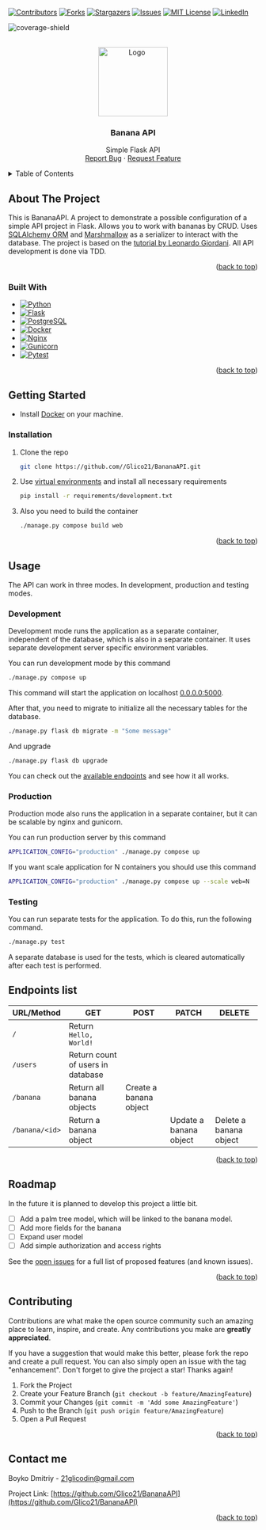 <div id="top"></div>


<!-- PROJECT SHIELDS -->
[![Contributors][contributors-shield]][contributors-url]
[![Forks][forks-shield]][forks-url]
[![Stargazers][stars-shield]][stars-url]
[![Issues][issues-shield]][issues-url]
[![MIT License][license-shield]][license-url]
[![LinkedIn][linkedin-shield]][linkedin-url]

![coverage-shield]

<!-- PROJECT LOGO -->
<br />
<div align="center">
  <a href="https://github.com/github_username/repo_name">
    <img src="https://www.pngall.com/wp-content/uploads/2016/04/Banana-Free-Download-PNG.png" alt="Logo" width="140" height="140">
  </a>

<h3 align="center">Banana API</h3>

  <p align="center">
    Simple Flask API
    <br />
    <a href="https://github.com/Glico21/BananaAPI/issues">Report Bug</a>
    ·
    <a href="https://github.com/Glico21/BananaAPI/issues">Request Feature</a>
  </p>
</div>



<!-- TABLE OF CONTENTS -->
<details>
  <summary>Table of Contents</summary>
  <ol>
    <li>
      <a href="#about-the-project">About The Project</a>
      <ul>
        <li><a href="#built-with">Built With</a></li>
      </ul>
    </li>
    <li>
      <a href="#getting-started">Getting Started</a>
      <ul>
        <li><a href="#prerequisites">Prerequisites</a></li>
        <li><a href="#installation">Installation</a></li>
      </ul>
    </li>
    <li><a href="#usage">Usage</a></li>
    <li><a href="#roadmap">Roadmap</a></li>
    <li><a href="#contributing">Contributing</a></li>
    <li><a href="#license">License</a></li>
    <li><a href="#contact">Contact</a></li>
    <li><a href="#acknowledgments">Acknowledgments</a></li>
  </ol>
</details>



<!-- ABOUT THE PROJECT -->
## About The Project

This is BananaAPI. A project to demonstrate a possible configuration of a simple API project in Flask.
Allows you to work with bananas by CRUD. Uses [SQLAlchemy ORM](https://www.sqlalchemy.org) and [Marshmallow](https://marshmallow.readthedocs.io/) as a serializer to interact with the database.
The project is based on the [tutorial by Leonardo Giordani](https://www.thedigitalcatonline.com/blog/2020/07/05/flask-project-setup-tdd-docker-postgres-and-more-part-1/).
All API development is done via TDD. 

<p align="right">(<a href="#top">back to top</a>)</p>



### Built With

* [![Python][Python]][Python-url]
* [![Flask][Flask]][Flask-url]
* [![PostgreSQL][PostgreSQL]][PostgreSQL-url]
* [![Docker][Docker]][Docker-url]
* [![Nginx][Nginx]][Nginx-url]
* [![Gunicorn][Gunicorn]][Gunicorn-url]
* [![Pytest][Pytest]][Pytest-url]

<p align="right">(<a href="#top">back to top</a>)</p>



<!-- GETTING STARTED -->
## Getting Started

* Install [Docker](https://docs.docker.com/install/) on your machine.

### Installation

1. Clone the repo
   ```sh
   git clone https://github.com//Glico21/BananaAPI.git
   ```
2. Use [virtual environments](https://docs.python.org/3/tutorial/venv.html) and install all necessary requirements
   ```sh
   pip install -r requirements/development.txt
   ```
3. Also you need to build the container
   ```sh
   ./manage.py compose build web
   ```

<p align="right">(<a href="#top">back to top</a>)</p>



<!-- USAGE EXAMPLES -->
## Usage
The API can work in three modes. In development, production and testing modes.

### Development
Development mode runs the application as a separate container, independent of the database, which is also in a separate container.
It uses separate development server specific environment variables.

You can run development mode by this command
   ```sh
   ./manage.py compose up
   ```
This command will start the application on localhost [0.0.0.0:5000](http://0.0.0.0:5000).

After that, you need to migrate to initialize all the necessary tables for the database.
   ```sh
   ./manage.py flask db migrate -m "Some message"
   ```
And upgrade
   ```sh
   ./manage.py flask db upgrade
   ```
You can check out the [available endpoints](https://github.com/Glico21/BananaAPI/edit/main/README.md#endpoints-list) and see how it all works.

### Production
Production mode also runs the application in a separate container, but it can be scalable by nginx and gunicorn.

You can run production server by this command
   ```sh
   APPLICATION_CONFIG="production" ./manage.py compose up
   ```
If you want scale application for N containers you should use this command
   ```sh
   APPLICATION_CONFIG="production" ./manage.py compose up --scale web=N
   ```

### Testing
You can run separate tests for the application. To do this, run the following command.
   ```sh
   ./manage.py test
   ```
A separate database is used for the tests, which is cleared automatically after each test is performed.




<!-- Endpoints -->
## Endpoints list
| URL/Method | GET | POST | PATCH | DELETE |
| --- | --- | --- | --- | --- |
| `/` | Return `Hello, World!` |
| `/users` | Return count of users in database |
| `/banana` | Return all banana objects | Create a banana object |
| `/banana/<id>` | Return a banana object | | Update a banana object | Delete a banana object |

<p align="right">(<a href="#top">back to top</a>)</p>

<!-- ROADMAP -->
## Roadmap

In the future it is planned to develop this project a little bit.

- [ ] Add a palm tree model, which will be linked to the banana model.
- [ ] Add more fields for the banana
- [ ] Expand user model
- [ ] Add simple authorization and access rights

See the [open issues](https://github.com/Glico21/BananaAPI/issues) for a full list of proposed features (and known issues).

<p align="right">(<a href="#top">back to top</a>)</p>



<!-- CONTRIBUTING -->
## Contributing

Contributions are what make the open source community such an amazing place to learn, inspire, and create. Any contributions you make are **greatly appreciated**.

If you have a suggestion that would make this better, please fork the repo and create a pull request. You can also simply open an issue with the tag "enhancement".
Don't forget to give the project a star! Thanks again!

1. Fork the Project
2. Create your Feature Branch (`git checkout -b feature/AmazingFeature`)
3. Commit your Changes (`git commit -m 'Add some AmazingFeature'`)
4. Push to the Branch (`git push origin feature/AmazingFeature`)
5. Open a Pull Request

<p align="right">(<a href="#top">back to top</a>)</p>


<!-- CONTACT -->
## Contact me

Boyko Dmitriy - 21glicodin@gmail.com

Project Link: [https://github.com/Glico21/BananaAPI](https://github.com/Glico21/BananaAPI)

<p align="right">(<a href="#top">back to top</a>)</p>



<!-- MARKDOWN LINKS & IMAGES -->
<!-- https://www.markdownguide.org!
/basic-syntax/#reference-style-links -->
[coverage-shield]: https://user-images.githubusercontent.com/70241079/179604459-0774c04b-b73b-471a-8383-77bf9adf5b4d.svg
[contributors-shield]: https://img.shields.io/github/contributors/Glico21/BananaAPI.svg?style=for-the-badge
[contributors-url]: https://github.com/Glico21/BananaAPI/graphs/contributors
[forks-shield]: https://img.shields.io/github/forks/Glico21/BananaAPI.svg?style=for-the-badge
[forks-url]: https://github.com/Glico21/BananaAPI/network/members
[stars-shield]: https://img.shields.io/github/stars/Glico21/BananaAPI.svg?style=for-the-badge
[stars-url]: https://github.com/Glico21/BananaAPI/stargazers
[issues-shield]: https://img.shields.io/github/issues/Glico21/BananaAPI.svg?style=for-the-badge
[issues-url]: https://github.com/Glico21/BananaAPI/issues
[license-shield]: https://img.shields.io/github/license/Glico21/BananaAPI.svg?style=for-the-badge
[license-url]: https://github.com/Glico21/BananaAPI/blob/master/LICENSE.txt
[linkedin-shield]: https://img.shields.io/badge/-LinkedIn-black.svg?style=for-the-badge&logo=linkedin&colorB=555
[linkedin-url]: https://www.linkedin.com/in/boyko-dmitry
[Flask]: https://img.shields.io/badge/flask-000000?style=for-the-badge&logo=flask&logoColor=white
[Flask-url]: https://flask.palletsprojects.com/
[PostgreSQL]: https://img.shields.io/badge/PostgreSQL-0f1b2e?style=for-the-badge&logo=PostgreSQL&logoColor=4169E1
[PostgreSQL-url]: https://www.postgresql.org/
[Docker]: https://img.shields.io/badge/Docker-35495E?style=for-the-badge&logo=docker&logoColor=2496ED
[Docker-url]: https://www.docker.com/
[Nginx]: https://img.shields.io/badge/Nginx-009639?style=for-the-badge&logo=nginx&logoColor=white
[Nginx-url]: https://www.nginx.com/
[Gunicorn]: https://img.shields.io/badge/Gunicorn-5d636e?style=for-the-badge&logo=gunicorn&logoColor=499848
[Gunicorn-url]: https://gunicorn.org/
[Python]: https://img.shields.io/badge/Python-3776AB?style=for-the-badge&logo=python&logoColor=ded821
[Python-url]: https://www.python.org/
[Pytest]: https://img.shields.io/badge/Pytest-white?style=for-the-badge&logo=pytest&logoColor=0A9EDC
[Pytest-url]: https://docs.pytest.org/
